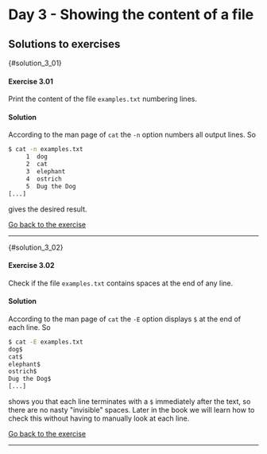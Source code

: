 # Day 3 - Showing the content of a file

## Solutions to exercises

{#solution_3_01}
#### Exercise 3.01
Print the content of the file `examples.txt` numbering lines.

#### Solution
According to the man page of `cat` the `-n` option numbers all output lines. So

``` sh
$ cat -n examples.txt
     1  dog
     2  cat
     3  elephant
     4  ostrich
     5  Dug the Dog
[...]
```

gives the desired result.

[Go back to the exercise](#exercise_3_01)

* * *

{#solution_3_02}
#### Exercise 3.02
Check if the file `examples.txt` contains spaces at the end of any line.

#### Solution
According to the man page of `cat` the `-E` option displays `$` at the end of each line. So

``` sh
$ cat -E examples.txt
dog$
cat$
elephant$
ostrich$
Dug the Dog$
[...]
```

shows you that each line terminates with a `$` immediately after the text, so there are no nasty "invisible" spaces. Later in the book we will learn how to check this without having to manually look at each line.

[Go back to the exercise](#exercise_3_02)

* * *

